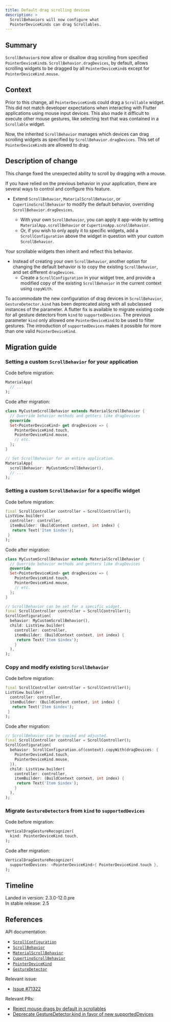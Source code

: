```yaml
---
title: Default drag scrolling devices
description: >
  ScrollBehaviors will now configure what
  PointerDeviceKinds can drag Scrollables.
---
```


## Summary

`ScrollBehavior`s now allow or disallow drag scrolling from specified
`PointerDeviceKind`s. `ScrollBehavior.dragDevices`, by default,
allows scrolling widgets to be dragged by all `PointerDeviceKind`s
except for `PointerDeviceKind.mouse`.

## Context

Prior to this change, all `PointerDeviceKind`s could drag a `Scrollable` widget.
This did not match developer expectations when interacting with Flutter
applications using mouse input devices. This also made it difficult to execute
other mouse gestures, like selecting text that was contained in a `Scrollable` widget.

Now, the inherited `ScrollBehavior` manages which devices can drag scrolling widgets
as specified by `ScrollBehavior.dragDevices`. This set of `PointerDeviceKind`s are
allowed to drag.

## Description of change

This change fixed the unexpected ability to scroll by dragging with a mouse.

If you have relied on the previous behavior in your application, there are several ways to
control and configure this feature.

- Extend `ScrollBehavior`, `MaterialScrollBehavior`, or `CupertinoScrollBehavior`
to modify the default behavior, overriding `ScrollBehavior.dragDevices`.
  
  - With your own `ScrollBehavior`, you can apply it app-wide by setting
    `MaterialApp.scrollBehavior` or `CupertinoApp.scrollBehavior`.
  - Or, if you wish to only apply it to specific widgets, add a
    `ScrollConfiguration` above the widget in question with your
    custom `ScrollBehavior`.
 
Your scrollable widgets then inherit and reflect this behavior.

- Instead of creating your own `ScrollBehavior`, another option for changing
the default behavior is to copy the existing `ScrollBehavior`, and set different
`dragDevices`.
  - Create a `ScrollConfiguration` in your widget tree, and provide a modified copy
    of the existing `ScrollBehavior` in the current context using `copyWith`.

To accommodate the new configuration of drag devices in `ScrollBehavior`,
`GestureDetector.kind` has been deprecated along with
all subclassed instances of the parameter.
A flutter fix is available to migrate existing code
for all gesture detectors from `kind` to `supportedDevices`.
The previous parameter `kind` only allowed one `PointerDeviceKind` to
be used to filter gestures.
The introduction of `supportedDevices` makes it possible for more
than one valid `PointerDeviceKind`.

## Migration guide

### Setting a custom `ScrollBehavior` for your application

Code before migration:

```dart
MaterialApp(
  // ...
);
```

Code after migration:

```dart
class MyCustomScrollBehavior extends MaterialScrollBehavior {
  // Override behavior methods and getters like dragDevices
  @override
  Set<PointerDeviceKind> get dragDevices => { 
    PointerDeviceKind.touch,
    PointerDeviceKind.mouse,
    // etc.
  };
}

// Set ScrollBehavior for an entire application.
MaterialApp(
  scrollBehavior: MyCustomScrollBehavior(),
  // ...
);
```

### Setting a custom `ScrollBehavior` for a specific widget

Code before migration:

```dart
final ScrollController controller = ScrollController();
ListView.builder(
  controller: controller,
  itemBuilder: (BuildContext context, int index) {
   return Text('Item $index');
 }
);
```

Code after migration:

```dart
class MyCustomScrollBehavior extends MaterialScrollBehavior {
  // Override behavior methods and getters like dragDevices
  @override
  Set<PointerDeviceKind> get dragDevices => { 
    PointerDeviceKind.touch,
    PointerDeviceKind.mouse,
    // etc.
  };
}

// ScrollBehavior can be set for a specific widget.
final ScrollController controller = ScrollController();
ScrollConfiguration(
  behavior: MyCustomScrollBehavior(),
  child: ListView.builder(
    controller: controller,
    itemBuilder: (BuildContext context, int index) {
     return Text('Item $index');
    }
  ),
);
```

### Copy and modify existing `ScrollBehavior`

Code before migration:

```dart
final ScrollController controller = ScrollController();
ListView.builder(
  controller: controller,
  itemBuilder: (BuildContext context, int index) {
   return Text('Item $index');
 }
);
```

Code after migration:

```dart
// ScrollBehavior can be copied and adjusted.
final ScrollController controller = ScrollController();
ScrollConfiguration(
  behavior: ScrollConfiguration.of(context).copyWith(dragDevices: {
    PointerDeviceKind.touch,
    PointerDeviceKind.mouse,
  }),
  child: ListView.builder(
    controller: controller,
    itemBuilder: (BuildContext context, int index) {
     return Text('Item $index');
    }
  ),
);
```

### Migrate `GestureDetector`s from `kind` to `supportedDevices`

Code before migration:

```dart
VerticalDragGestureRecognizer(
  kind: PointerDeviceKind.touch,
);
```

Code after migration:

```dart
VerticalDragGestureRecognizer(
  supportedDevices: <PointerDeviceKind>{ PointerDeviceKind.touch },
);
```

## Timeline

Landed in version: 2.3.0-12.0.pre<br>
In stable release: 2.5

## References

API documentation:

* [`ScrollConfiguration`][]
* [`ScrollBehavior`][]
* [`MaterialScrollBehavior`][]
* [`CupertinoScrollBehavior`][]
* [`PointerDeviceKind`][]
* [`GestureDetector`][]

Relevant issue:

* [Issue #71322][]

Relevant PRs:

* [Reject mouse drags by default in scrollables][]
* [Deprecate GestureDetector.kind in favor of new supportedDevices][]


[`ScrollConfiguration`]: {{site.api}}flutter/widgets/ScrollConfiguration-class.html
[`ScrollBehavior`]: {{site.api}}flutter/widgets/ScrollBehavior-class.html
[`MaterialScrollBehavior`]: {{site.api}}flutter/material/MaterialScrollBehavior-class.html
[`CupertinoScrollBehavior`]: {{site.api}}flutter/cupertino/CupertinoScrollBehavior-class.html
[`PointerDeviceKind`]: {{site.api}}flutter/dart-ui/PointerDeviceKind-class.html
[`GestureDetector`]: {{site.api}}flutter/widgets/GestureDetector-class.html
[Issue #71322]: {{site.repo.flutter}}issues/71322
[Reject mouse drags by default in scrollables]: {{site.repo.flutter}}pull/81569
[Deprecate GestureDetector.kind in favor of new supportedDevices]: {{site.repo.flutter}}pull/81858
